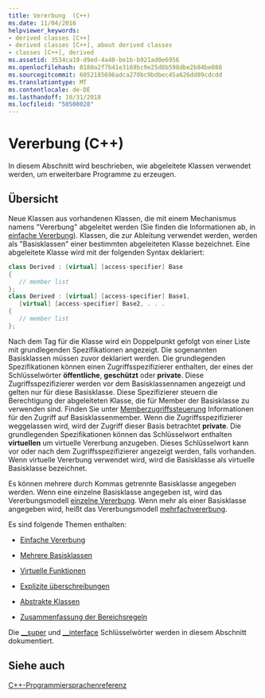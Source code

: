 ```yaml
---
title: Vererbung  (C++)
ms.date: 11/04/2016
helpviewer_keywords:
- derived classes [C++]
- derived classes [C++], about derived classes
- classes [C++], derived
ms.assetid: 3534ca19-d9ed-4a40-be1b-b921ad0e6956
ms.openlocfilehash: 0180a2f7b41e3169bc9e25d8b598dbe2b84be088
ms.sourcegitcommit: 6052185696adca270bc9bdbec45a626dd89cdcdd
ms.translationtype: MT
ms.contentlocale: de-DE
ms.lasthandoff: 10/31/2018
ms.locfileid: "50508028"
---
```

# <a name="inheritance--c"></a>Vererbung  (C++)

In diesem Abschnitt wird beschrieben, wie abgeleitete Klassen verwendet werden, um erweiterbare Programme zu erzeugen.

## <a name="overview"></a>Übersicht

Neue Klassen aus vorhandenen Klassen, die mit einem Mechanismus namens "Vererbung" abgeleitet werden (Sie finden die Informationen ab, in [einfache Vererbung](../cpp/single-inheritance.md)). Klassen, die zur Ableitung verwendet werden, werden als "Basisklassen" einer bestimmten abgeleiteten Klasse bezeichnet. Eine abgeleitete Klasse wird mit der folgenden Syntax deklariert:

```cpp
class Derived : [virtual] [access-specifier] Base
{
   // member list
};
class Derived : [virtual] [access-specifier] Base1,
   [virtual] [access-specifier] Base2, . . .
{
   // member list
};
```

Nach dem Tag für die Klasse wird ein Doppelpunkt gefolgt von einer Liste mit grundlegenden Spezifikationen angezeigt.  Die sogenannten Basisklassen müssen zuvor deklariert werden.  Die grundlegenden Spezifikationen können einen Zugriffsspezifizierer enthalten, der eines der Schlüsselwörter **öffentliche**, **geschützt** oder **private**.  Diese Zugriffsspezifizierer werden vor dem Basisklassennamen angezeigt und gelten nur für diese Basisklasse.  Diese Spezifizierer steuern die Berechtigung der abgeleiteten Klasse, die für Member der Basisklasse zu verwenden sind.  Finden Sie unter [Memberzugriffssteuerung](../cpp/member-access-control-cpp.md) Informationen für den Zugriff auf Basisklassenmember.  Wenn die Zugriffsspezifizierer weggelassen wird, wird der Zugriff dieser Basis betrachtet **private**.  Die grundlegenden Spezifikationen können das Schlüsselwort enthalten **virtuellen** um virtuelle Vererbung anzugeben.  Dieses Schlüsselwort kann vor oder nach dem Zugriffsspezifizierer angezeigt werden, falls vorhanden.  Wenn virtuelle Vererbung verwendet wird, wird die Basisklasse als virtuelle Basisklasse bezeichnet.

Es können mehrere durch Kommas getrennte Basisklasse angegeben werden.  Wenn eine einzelne Basisklasse angegeben ist, wird das Vererbungsmodell [einzelne Vererbung](../cpp/single-inheritance.md). Wenn mehr als einer Basisklasse angegeben wird, heißt das Vererbungsmodell [mehrfachvererbung](../cpp/multiple-base-classes.md).

Es sind folgende Themen enthalten:

- [Einfache Vererbung](../cpp/single-inheritance.md)

- [Mehrere Basisklassen](../cpp/multiple-base-classes.md)

- [Virtuelle Funktionen](../cpp/virtual-functions.md)

- [Explizite überschreibungen](../cpp/explicit-overrides-cpp.md)

- [Abstrakte Klassen](../cpp/abstract-classes-cpp.md)

- [Zusammenfassung der Bereichsregeln](../cpp/summary-of-scope-rules.md)

Die [__super](../cpp/super.md) und [__interface](../cpp/interface.md) Schlüsselwörter werden in diesem Abschnitt dokumentiert.

## <a name="see-also"></a>Siehe auch

[C++-Programmiersprachenreferenz](../cpp/cpp-language-reference.md)